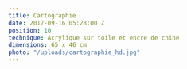 ```yaml
---
title: Cartographie
date: 2017-09-16 05:28:00 Z
position: 10
technique: Acrylique sur toile et encre de chine
dimensions: 65 x 46 cm
photo: "/uploads/cartographie_hd.jpg"
---
```


